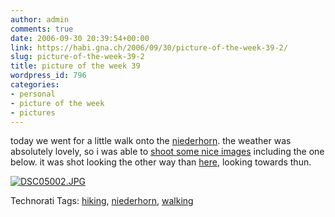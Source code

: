 ```yaml
---
author: admin
comments: true
date: 2006-09-30 20:39:54+00:00
link: https://habi.gna.ch/2006/09/30/picture-of-the-week-39-2/
slug: picture-of-the-week-39-2
title: picture of the week 39
wordpress_id: 796
categories:
- personal
- picture of the week
- pictures
---
```


today we went for a little walk onto the [niederhorn](http://map.search.ch/beatenbucht?x=170&y=-234&z=64). the weather was absolutely lovely, so i was able to [shoot some nice images](http://flickr.com/photos/habi/tags/niederhorn/) including the one below. it was shot looking the other way than [here](http://flickr.com/photos/habi/256633123/), looking towards thun.



[![DSC05002.JPG](https://habi.gna.ch/wp-content/uploads/images/DSC05002-tm.jpg)](https://habi.gna.ch/wp-content/uploads/images/DSC05002.jpg)




Technorati Tags: [hiking](http://www.technorati.com/tag/hiking), [niederhorn](http://www.technorati.com/tag/niederhorn), [walking](http://www.technorati.com/tag/walking)

